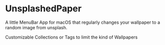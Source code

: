 # UnsplashedPaper

A little MenuBar App for macOS that regularly changes your wallpaper to a random image from unsplash.

Customizable Collections or Tags to limit the kind of Wallpapers
